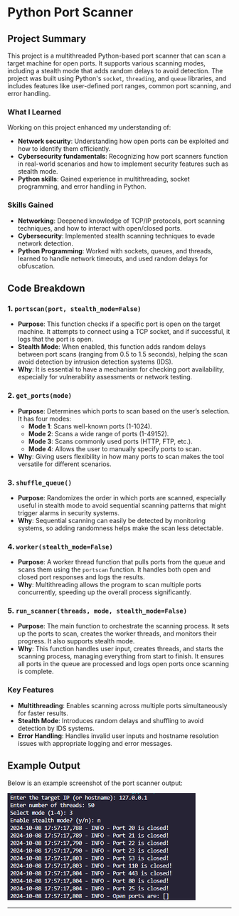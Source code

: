# Python Port Scanner

## Project Summary
This project is a multithreaded Python-based port scanner that can scan a target machine for open ports. It supports various scanning modes, including a stealth mode that adds random delays to avoid detection. The project was built using Python's `socket`, `threading`, and `queue` libraries, and includes features like user-defined port ranges, common port scanning, and error handling. 

### What I Learned
Working on this project enhanced my understanding of:
- **Network security**: Understanding how open ports can be exploited and how to identify them efficiently.
- **Cybersecurity fundamentals**: Recognizing how port scanners function in real-world scenarios and how to implement security features such as stealth mode.
- **Python skills**: Gained experience in multithreading, socket programming, and error handling in Python.

### Skills Gained
- **Networking**: Deepened knowledge of TCP/IP protocols, port scanning techniques, and how to interact with open/closed ports.
- **Cybersecurity**: Implemented stealth scanning techniques to evade network detection.
- **Python Programming**: Worked with sockets, queues, and threads, learned to handle network timeouts, and used random delays for obfuscation.

## Code Breakdown

### 1. `portscan(port, stealth_mode=False)`
- **Purpose**: This function checks if a specific port is open on the target machine. It attempts to connect using a TCP socket, and if successful, it logs that the port is open.
- **Stealth Mode**: When enabled, this function adds random delays between port scans (ranging from 0.5 to 1.5 seconds), helping the scan avoid detection by intrusion detection systems (IDS).
- **Why**: It is essential to have a mechanism for checking port availability, especially for vulnerability assessments or network testing.

### 2. `get_ports(mode)`
- **Purpose**: Determines which ports to scan based on the user’s selection. It has four modes:
  - **Mode 1**: Scans well-known ports (1-1024).
  - **Mode 2**: Scans a wide range of ports (1-49152).
  - **Mode 3**: Scans commonly used ports (HTTP, FTP, etc.).
  - **Mode 4**: Allows the user to manually specify ports to scan.
- **Why**: Giving users flexibility in how many ports to scan makes the tool versatile for different scenarios.

### 3. `shuffle_queue()`
- **Purpose**: Randomizes the order in which ports are scanned, especially useful in stealth mode to avoid sequential scanning patterns that might trigger alarms in security systems.
- **Why**: Sequential scanning can easily be detected by monitoring systems, so adding randomness helps make the scan less detectable.

### 4. `worker(stealth_mode=False)`
- **Purpose**: A worker thread function that pulls ports from the queue and scans them using the `portscan` function. It handles both open and closed port responses and logs the results.
- **Why**: Multithreading allows the program to scan multiple ports concurrently, speeding up the overall process significantly.

### 5. `run_scanner(threads, mode, stealth_mode=False)`
- **Purpose**: The main function to orchestrate the scanning process. It sets up the ports to scan, creates the worker threads, and monitors their progress. It also supports stealth mode.
- **Why**: This function handles user input, creates threads, and starts the scanning process, managing everything from start to finish. It ensures all ports in the queue are processed and logs open ports once scanning is complete.

### Key Features
- **Multithreading**: Enables scanning across multiple ports simultaneously for faster results.
- **Stealth Mode**: Introduces random delays and shuffling to avoid detection by IDS systems.
- **Error Handling**: Handles invalid user inputs and hostname resolution issues with appropriate logging and error messages.

## Example Output
Below is an example screenshot of the port scanner output:

![Port Scanner Output](Port_Scanner/portscanner_output.png )

---
